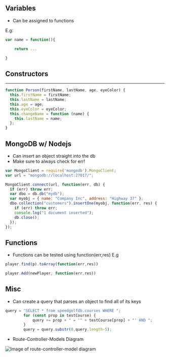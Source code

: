 ## Variables 

- Can be assigned to functions


E.g:

```javascript
var name = function(){

	return ...

}
```



## Constructors 
----------------------
```javascript
function Person(firstName, lastName, age, eyeColor) {
  this.firstName = firstName; 
  this.lastName = lastName;
  this.age = age;
  this.eyeColor = eyeColor;
  this.changeName = function (name) {
    this.lastName = name;
  };
} 
```

## MongoDB w/ Nodejs

- Can insert an object straight into the db 
- Make sure to always check for err!

```javascript
var MongoClient = require('mongodb').MongoClient;
var url = "mongodb://localhost:27017/";

MongoClient.connect(url, function(err, db) {
  if (err) throw err;
  var dbo = db.db("mydb");
  var myobj = { name: "Company Inc", address: "Highway 37" };
  dbo.collection("customers").insertOne(myobj, function(err, res) {
    if (err) throw err;
    console.log("1 document inserted");
    db.close();
  });
});
```

## Functions

- Functions can be tested using function(err,res)
E.g

```javascript
player.find(p).toArray(function(err,res))

player.Add(newPlayer, function(err,res))
```


## Misc

- Can create a query that parses an object to find all of its keys 

```javascript
query = "SELECT * from speedgolfdb.courses WHERE ";
        for (const prop in testCourse) {
            query += prop + " = '" + testCourse[prop] + "' AND ";
        }
        query = query.substr(0,query.length-5);
```

- Route-Controller-Models Diagram

![Image of route-controller-model diagram](https://cdn-images-1.medium.com/max/1600/1*6naFm6YY5vYr1xxDz2qdzA.png)
